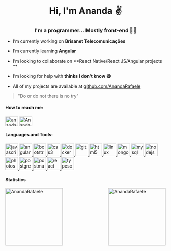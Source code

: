 
<h1 align="center">Hi, I'm Ananda ✌️</h1>
<h3 align="center">I'm a programmer... Mostly front-end 👩‍💻</h3>

-  I’m currently working on **Brisanet Telecomunicações**

-  I’m currently learning **Angular**

-  I’m looking to collaborate on **React Native/React JS/Angular projects **

-  I’m looking for help with **thinks I don't know 😅**

- All of my projects are available at [github.com/AnandaRafaele](github.com/AnandaRafaele)

> "Do or do not there is no try"

#### How to reach me:
<p>
<a href="https://www.linkedin.com/in/ananda-rafaele-72ba55150/" target="blank"><img align="center" src="https://cdn.jsdelivr.net/npm/simple-icons@3.0.1/icons/linkedin.svg" alt="ananda-rafaele-72ba55150/" height="30" width="40" /></a>
<a href="https://www.instagram.com/nanda_rafaele/" target="blank"><img align="center" src="https://cdn.jsdelivr.net/npm/simple-icons@3.0.1/icons/instagram.svg" alt="Ananda/" height="30" width="40" /></a>
</p>

#### Languages and Tools:
<p align="left"> <img src="https://devicons.github.io/devicon/devicon.git/icons/javascript/javascript-original.svg" alt="javascript" width="40" height="40"/> </a> <a href="https://angular.io" target="_blank"> <img src="https://devicons.github.io/devicon/devicon.git/icons/angularjs/angularjs-original.svg" alt="angularjs" width="40" height="40"/> </a> <a href="https://getbootstrap.com" target="_blank"> <img src="https://devicons.github.io/devicon/devicon.git/icons/bootstrap/bootstrap-plain.svg" alt="bootstrap" width="40" height="40"/> </a> <a href="https://www.w3schools.com/css/" target="_blank"> <img src="https://devicons.github.io/devicon/devicon.git/icons/css3/css3-original-wordmark.svg" alt="css3" width="40" height="40"/> </a> <a href="https://www.docker.com/" target="_blank"> <img src="https://devicons.github.io/devicon/devicon.git/icons/docker/docker-original-wordmark.svg" alt="docker" width="40" height="40"/> </a> <a href="https://git-scm.com/" target="_blank"> <img src="https://www.vectorlogo.zone/logos/git-scm/git-scm-icon.svg" alt="git" width="40" height="40"/> </a> <a href="https://www.w3.org/html/" target="_blank"> <img src="https://devicons.github.io/devicon/devicon.git/icons/html5/html5-original-wordmark.svg" alt="html5" width="40" height="40"/> </a> <a href="https://www.linux.org/" target="_blank"> <img src="https://devicons.github.io/devicon/devicon.git/icons/linux/linux-original.svg" alt="linux" width="40" height="40"/> </a> <a href="https://www.mongodb.com/" target="_blank"> <img src="https://devicons.github.io/devicon/devicon.git/icons/mongodb/mongodb-original-wordmark.svg" alt="mongodb" width="40" height="40"/> </a> <a href="https://www.mysql.com/" target="_blank"> <img src="https://devicons.github.io/devicon/devicon.git/icons/mysql/mysql-original-wordmark.svg" alt="mysql" width="40" height="40"/> </a> <a href="https://nodejs.org" target="_blank"> <img src="https://devicons.github.io/devicon/devicon.git/icons/nodejs/nodejs-original-wordmark.svg" alt="nodejs" width="40" height="40"/> </a> <a href="https://www.photoshop.com/en" target="_blank"> <img src="https://devicons.github.io/devicon/devicon.git/icons/photoshop/photoshop-plain.svg" alt="photoshop" width="40" height="40"/> </a> <a href="https://www.postgresql.org" target="_blank"> <img src="https://devicons.github.io/devicon/devicon.git/icons/postgresql/postgresql-original-wordmark.svg" alt="postgresql" width="40" height="40"/> </a> <a href="https://postman.com" target="_blank"> <img src="https://www.vectorlogo.zone/logos/getpostman/getpostman-icon.svg" alt="postman" width="40" height="40"/> </a> <a href="https://reactjs.org/" target="_blank"> <img src="https://devicons.github.io/devicon/devicon.git/icons/react/react-original-wordmark.svg" alt="react" width="40" height="40"/> </a> <a href="https://www.typescriptlang.org/" target="_blank"> <img src="https://devicons.github.io/devicon/devicon.git/icons/typescript/typescript-original.svg" alt="typescript" width="40" height="40"/> </a> </p>

#### Statistics

<img align="left" height="180" src="https://github-readme-stats.vercel.app/api/top-langs?username=AnandaRafaele&show_icons=true&locale=en&layout=compact" alt="AnandaRafaele" />
<img  align="right" height="180" src="https://github-readme-stats.vercel.app/api?username=AnandaRafaele&show_icons=true&locale=en" alt="AnandaRafaele" /></p>
